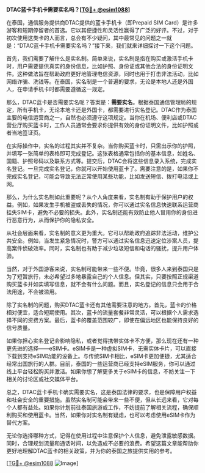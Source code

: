 **DTAC蓝卡手机卡需要实名吗？[[TG💪+ @esim1088](https://t.me/s/esim1088)]**

在泰国，通信服务提供商DTAC提供的蓝卡手机卡（即Prepaid SIM Card）是许多游客和短期停留者的首选。它以其便捷性和灵活性赢得了广泛的好评。不过，对于初次使用这类卡的人而言，总会有不少疑问，其中最常见的问题之一就是：“DTAC蓝卡手机卡需要实名吗？”接下来，我们就来详细探讨一下这个问题。

首先，我们需要了解什么是实名制。简单来说，实名制是指在购买或激活手机卡时，用户需要提供真实的身份信息，比如护照、身份证或其他合法的身份证明文件。这种做法旨在帮助政府更好地管理电信资源，同时也用于打击非法活动，比如网络诈骗、洗钱等。在泰国，实名制是一个普遍的要求，无论是本地人还是外国人，在申请手机卡时都需要遵循这一规定。

那么，DTAC蓝卡是否需要实名呢？答案是：**需要实名**。根据泰国通信管理局的规定，所有手机卡，无论本地卡还是外国卡，都需要进行实名登记。DTAC作为泰国主要的电信运营商之一，自然也必须遵守这项规定。当你在机场、便利店或DTAC营业厅购买蓝卡时，工作人员通常会要求你提供有效的身份证明文件，比如护照或者当地签证页。

在实际操作中，实名的过程其实并不复杂。当你购买蓝卡时，只需出示你的护照，并填写一张简单的表格即可完成登记。这张表格通常包括你的基本信息，如姓名、国籍、护照号码以及联系方式等。提交后，DTAC会将这些信息录入系统，完成实名登记。一旦完成实名登记，你就可以开始使用蓝卡了。需要注意的是，如果你不完成实名登记，可能会导致无法正常使用某些功能，比如发送短信、拨打电话或上网。

那么，为什么实名制如此重要呢？从个人角度来看，实名制有助于保护用户的权益。例如，如果发生手机被盗或丢失的情况，你可以通过实名信息快速联系运营商挂失SIM卡，避免不必要的损失。此外，实名制还能有效防止他人冒用你的身份进行恶意行为，从而保护你的隐私安全。

从社会层面来看，实名制的意义更为重大。它可以帮助政府追踪非法活动，维护公共安全。例如，当发生紧急情况时，警方可以通过实名信息迅速定位涉案人员，提高案件侦破效率。同时，实名制也有助于减少垃圾短信和电话的骚扰，提升用户体验。

当然，对于外国游客来说，实名制可能带来一些不便。毕竟，很多人来到泰国只是为了短暂旅行，未必希望过多地暴露自己的个人信息。但其实，只要按照正规渠道购买蓝卡并如实填写信息，就不会有什么问题。而且，实名登记的信息只会用于合法用途，不会被滥用。

除了实名制的问题，购买DTAC蓝卡还有其他需要注意的地方。首先，蓝卡的价格相对便宜，适合短期使用。其次，蓝卡的流量套餐非常灵活，可以根据个人需求选择不同的资费方案。最后，蓝卡的覆盖范围较广，即使在偏远地区也能保持良好的信号质量。

如果你担心实名登记会影响隐私，或者觉得携带实体卡不方便，那么现在还有一种更先进的选择——eSIM卡。eSIM卡是一种虚拟SIM卡，无需实体卡片，可以直接下载到支持eSIM功能的设备上。与传统SIM卡相比，eSIM卡更加便捷，尤其适合经常出国旅行的人群。目前，泰国的一些运营商已经支持eSIM服务，你可以通过线上平台轻松购买并激活。如果你想了解更多关于eSIM卡的信息，不妨关注一下相关的讨论区或社交媒体平台。

总之，DTAC蓝卡手机卡确实需要实名，这是泰国法律的要求，也是保障用户权益和社会安全的重要措施。虽然实名制可能会带来一些不便，但从长远来看，它对每个人都有益处。如果你计划前往泰国旅游或工作，不妨提前了解相关流程，确保顺利购买和使用蓝卡。当然，如果你对实名制有疑虑，也可以考虑使用eSIM卡作为替代方案。

无论你选择哪种方式，记得在使用过程中注意保护个人信息，避免泄露敏感数据。同时，合理规划流量和通话时间，以免造成不必要的浪费。希望这篇文章能帮助你更好地理解DTAC蓝卡的相关政策，并为你的泰国之旅提供实用的参考。

[[TG💪+ @esim1088](https://t.me/s/esim1088) ![Image](https://i.postimg.cc/4NQfJmqS/Snipaste-2025-05-13-00-14-12.png)]